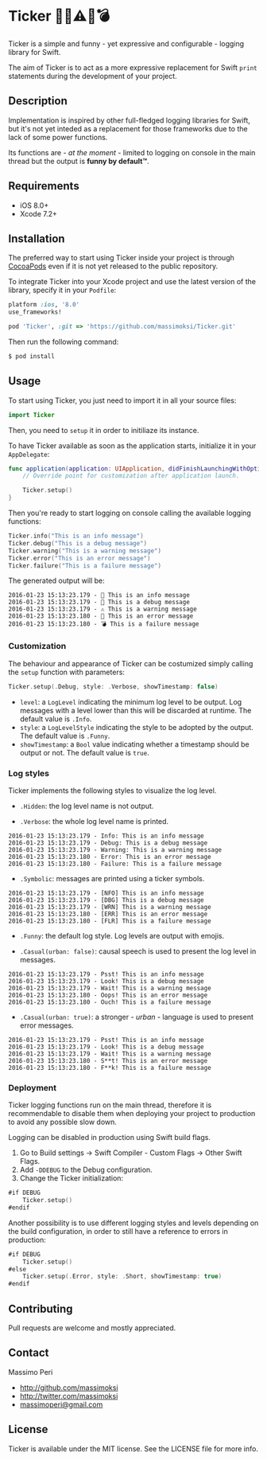 # Ticker 📢🐞⚠💩💣

Ticker is a simple and funny - yet expressive and configurable - logging library for Swift.

The aim of Ticker is to act as a more expressive replacement for Swift `print` statements during the development of your project.

## Description

Implementation is inspired by other full-fledged logging libraries for Swift, but it's not yet inteded as a replacement for those frameworks due to the lack of some power functions.

Its functions are - *at the moment* - limited to logging on console in the main thread but the output is **funny by default&trade;**.

## Requirements

- iOS 8.0+
- Xcode 7.2+

## Installation

The preferred way to start using Ticker inside your project is through [CocoaPods](http://cocoapods.org) even if it is not yet released to the public repository.

To integrate Ticker into your Xcode project and use the latest version of the library, specify it in your `Podfile`:

```ruby
platform :ios, '8.0'
use_frameworks!

pod 'Ticker', :git => 'https://github.com/massimoksi/Ticker.git'
```

Then run the following command:

```bash
$ pod install
```

## Usage

To start using Ticker, you just need to import it in all your source files:

```swift
import Ticker
```

Then, you need to `setup` it in order to initiliaze its instance. 

To have Ticker available as soon as the application starts, initialize it in your `AppDelegate`:

```swift
func application(application: UIApplication, didFinishLaunchingWithOptions launchOptions: [NSObject: AnyObject]?) -> Bool {
    // Override point for customization after application launch.

    Ticker.setup()
}
```

Then you're ready to start logging on console calling the available logging functions:

```swift
Ticker.info("This is an info message")
Ticker.debug("This is a debug message")
Ticker.warning("This is a warning message")
Ticker.error("This is an error message")
Ticker.failure("This is a failure message")
```

The generated output will be:

```
2016-01-23 15:13:23.179 - 📢 This is an info message
2016-01-23 15:13:23.179 - 🐞 This is a debug message
2016-01-23 15:13:23.179 - ⚠️ This is a warning message
2016-01-23 15:13:23.180 - 💩 This is an error message
2016-01-23 15:13:23.180 - 💣 This is a failure message
```

### Customization

The behaviour and appearance of Ticker can be costumized simply calling the `setup` function with parameters:

```swift
Ticker.setup(.Debug, style: .Verbose, showTimestamp: false)
```

- `level`: a `LogLevel` indicating the minimum log level to be output. Log messages with a level lower than this will be discarded at runtime. The default value is `.Info`.
- `style`: a `LogLevelStyle` indicating the style to be adopted by the output. The default value is `.Funny`.
- `showTimestamp`: a `Bool` value indicating whether a timestamp should be output or not. The default value is `true`.

### Log styles

Ticker implements the following styles to visualize the log level.

- `.Hidden`: the log level name is not output.

- `.Verbose`: the whole log level name is printed.

```
2016-01-23 15:13:23.179 - Info: This is an info message
2016-01-23 15:13:23.179 - Debug: This is a debug message
2016-01-23 15:13:23.179 - Warning: This is a warning message
2016-01-23 15:13:23.180 - Error: This is an error message
2016-01-23 15:13:23.180 - Failure: This is a failure message
```

- `.Symbolic`: messages are printed using a ticker symbols.

```
2016-01-23 15:13:23.179 - [NFO] This is an info message
2016-01-23 15:13:23.179 - [DBG] This is a debug message
2016-01-23 15:13:23.179 - [WRN] This is a warning message
2016-01-23 15:13:23.180 - [ERR] This is an error message
2016-01-23 15:13:23.180 - [FLR] This is a failure message
```

- `.Funny`: the default log style. Log levels are output with emojis.

- `.Casual(urban: false)`: causal speech is used to present the log level in messages.

```
2016-01-23 15:13:23.179 - Psst! This is an info message
2016-01-23 15:13:23.179 - Look! This is a debug message
2016-01-23 15:13:23.179 - Wait! This is a warning message
2016-01-23 15:13:23.180 - Oops! This is an error message
2016-01-23 15:13:23.180 - Ouch! This is a failure message
```

- `.Casual(urban: true)`: a stronger - *urban* - language is used to present error messages.

```
2016-01-23 15:13:23.179 - Psst! This is an info message
2016-01-23 15:13:23.179 - Look! This is a debug message
2016-01-23 15:13:23.179 - Wait! This is a warning message
2016-01-23 15:13:23.180 - S**t! This is an error message
2016-01-23 15:13:23.180 - F**k! This is a failure message
```

### Deployment

Ticker logging functions run on the main thread, therefore it is recommendable to disable them when deploying your project to production to avoid any possible slow down.
  
Logging can be disabled in production using Swift build flags.  

1. Go to Build settings -> Swift Compiler - Custom Flags -> Other Swift Flags.
2. Add `-DDEBUG` to the Debug configuration.
3. Change the Ticker initialization:

```swift
#if DEBUG
    Ticker.setup()
#endif
```

Another possibility is to use different logging styles and levels depending on the build configuration, in order to still have a reference to errors in production:

```swift
#if DEBUG
    Ticker.setup()
#else
    Ticker.setup(.Error, style: .Short, showTimestamp: true)
#endif
```

## Contributing

Pull requests are welcome and mostly appreciated.

## Contact

Massimo Peri

- http://github.com/massimoksi
- http://twitter.com/massimoksi
- massimoperi@gmail.com

## License

Ticker is available under the MIT license. See the LICENSE file for more info.
